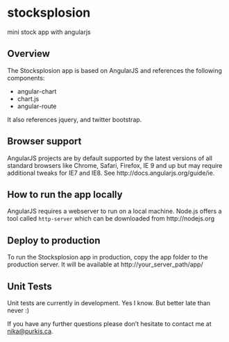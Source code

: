 # stocksplosion
mini stock app with angularjs

<h2>Overview</h2>
The Stocksplosion app is based on AngularJS and references the following components:

<ul>
<li>angular-chart</li>
<li>chart.js</li>
<li>angular-route</li>
</ul>

It also references jquery, and twitter bootstrap.

<h2>Browser support</h2>
AngularJS projects are by default supported by the latest versions of all standard browsers like Chrome, Safari, Firefox, IE 9 and up but may require additional tweaks for IE7 and IE8. See http://docs.angularjs.org/guide/ie. 

<h2>How to run the app locally</h2>
AngularJS requires a webserver to run on a local machine. Node.js offers a tool called <code>http-server</code> which can be downloaded from
http://nodejs.org

<h2>Deploy to production</h2>
To run the Stocksplosion app in production, copy the app folder to the production server. It will be available at http://your_server_path/app/

<h2>Unit Tests</h2>
Unit tests are currently in development. Yes I know. But better late than never :)

If you have any further questions please don’t hesitate to contact me at nika@purkis.ca.
